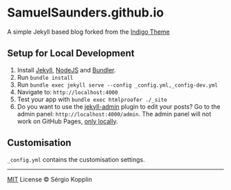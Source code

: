 # SamuelSaunders.github.io

A simple Jekyll based blog forked from the [Indigo Theme](https://github.com/sergiokopplin/indigo)

## Setup for Local Development

1. Install [Jekyll](http://jekyllrb.com), [NodeJS](https://nodejs.org/) and [Bundler](http://bundler.io/).
2. Run `bundle install`
3. Run `bundle exec jekyll serve --config _config.yml,_config-dev.yml`
4. Navigate to: `http://localhost:4000`
5. Test your app with `bundle exec htmlproofer ./_site`
6. Do you want to use the [jekyll-admin](https://jekyll.github.io/jekyll-admin/) plugin to edit your posts? Go to the admin panel: `http://localhost:4000/admin`. The admin panel will not work on GitHub Pages, [only locally](https://github.com/jekyll/jekyll-admin/issues/341#issuecomment-292739469).

## Customisation

`_config.yml` contains the customisation settings. 

---

[MIT](http://kopplin.mit-license.org/) License © Sérgio Kopplin
